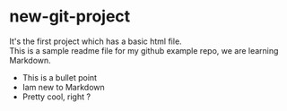 # new-git-project


It's the first project which has a basic html file.  
This is a sample readme file for my github example repo, we are learning Markdown.  
* This is a bullet point  
* Iam new to Markdown  
* Pretty cool, right ?  



